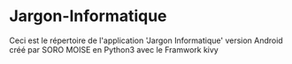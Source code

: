 # Jargon-Informatique
Ceci est le répertoire de l'application 'Jargon Informatique' version Android créé par SORO MOISE en Python3 avec le Framwork kivy
